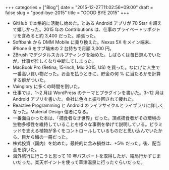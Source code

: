 +++
categories = ["Blog"]
date = "2015-12-27T11:02:56+09:00"
draft = false
slug = "good-bye-2015"
title = "GOOD BYE 2015"
+++

- GitHub で本格的に活動し始めた。とある Android アプリが 70 Star を超えて嬉しかった。2015 年の Contributions は、仕事のプライベートリポジトリを含めると約 3,400 だった。頑張った。
- Softbank から DMM Mobile に乗り換えた。Nexus 5X をメイン端末、iPhone 6 をサブ端末の 2 台持ちで月額 3,000 円。
- ZBrush でデジタルスカルプティングを始めた。しばらくは毎日遊んでいたが、仕事が忙しくなり中断してしまった。
- MacBook Pro (Retina, 15-inch, Mid 2015, US) を買った。なにげに人生で一番高い買い物だった。お金を払うときに、貯金の何 % に当たるかを計算する癖がついた。
- Vainglory に多くの時間を割いた。
- 仕事では、1~2 月は WordPress のテーマとプラグインを書いた。3~12 月は Android アプリを書いた。会社に色々と振り回されて疲れた。
- Reactive Programming と Android のライフサイクルとライブラリに詳しくなった。Material Design 信者になる。
- 一番面白かった本は、「捕食者なき世界」だった。頂点捕食者がその環境の生物多様性を維持していることを様々な事例を挙げて説明している。ピラミッドを支える植物が多くをコントロールしているものだと思い込んでいたから、目から鱗の一冊だった。
- 株式投資（国内）を始めた。最終的に含み損益は、+5％ だった。後、配当金を頂いた。
- 海外旅行に行こうと思って 10 年パスポートを取得したが、結局行かずじまいだった。楽天ポイントを使って草津温泉に行ったぐらいだった。
